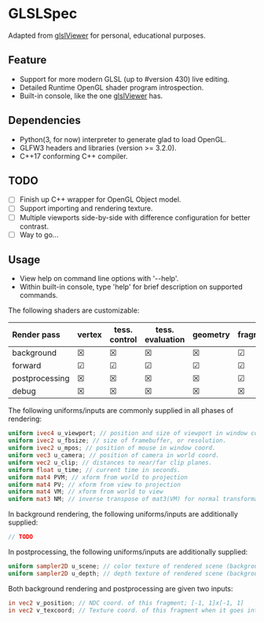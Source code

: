 # GLSLSpec

Adapted from [glslViewer] for personal, educational purposes.

[glslViewer]: https://github.com/patriciogonzalezvivo/glslViewer

## Feature

* Support for more modern GLSL (up to #version 430) live editing.
* Detailed Runtime OpenGL shader program introspection.
* Built-in console, like the one [glslViewer] has.

## Dependencies
* Python(3, for now) interpreter to generate glad to load OpenGL.
* GLFW3 headers and libraries (version >= 3.2.0).
* C++17 conforming C++ compiler.

## TODO
* [ ] Finish up  C++ wrapper for OpenGL Object model.
* [ ] Support importing and rendering texture.
* [ ] Multiple viewports side-by-side with difference configuration for better contrast.
* [ ] Way to go...

## Usage
* View help on command line options with '--help'.
* Within built-in console, type 'help' for brief description on supported commands.

The following shaders are customizable:

| Render pass    | vertex   | tess. control | tess. evaluation | geometry | fragment | compute  |
|:---------------|----------|---------------|------------------|----------|----------|----------|
| background     | &#x2612; | &#x2612;      | &#x2612;         | &#x2612; | &#x2611; | &#x2612; |
| forward        | &#x2611; | &#x2611;      | &#x2611;         | &#x2611; | &#x2611; | &#x2611; |
| postprocessing | &#x2612; | &#x2612;      | &#x2612;         | &#x2612; | &#x2611; | &#x2612; |
| debug          | &#x2612; | &#x2612;      | &#x2612;         | &#x2612; | &#x2612; | &#x2612; |

The following uniforms/inputs are commonly supplied in all phases of rendering:
```GLSL
uniform ivec4 u_viewport; // position and size of viewport in window coord.
uniform ivec2 u_fbsize; // size of framebuffer, or resolution.
uniform ivec2 u_mpos; // position of mouse in window coord.
uniform vec3 u_camera; // position of camera in world coord.
uniform vec2 u_clip; // distances to near/far clip planes.
uniform float u_time; // current time in seconds.
uniform mat4 PVM; // xform from world to projection
uniform mat4 PV; // xform from view to projection
uniform mat4 VM; // xform from world to view
uniform mat3 NM; // inverse transpose of mat3(VM) for normal transformation
```

In background rendering, the following uniforms/inputs are additionally supplied:
```GLSL
// TODO
```

In postprocessing, the following uniforms/inputs are additionally supplied:
```GLSL
uniform sampler2D u_scene; // color texture of rendered scene (background+forward)
uniform sampler2D u_depth; // depth texture of rendered scene (background+forward)
```

Both background rendering and postprocessing are given two inputs:
```GLSL
in vec2 v_position; // NDC coord. of this fragment; [-1, 1]x[-1, 1]
in vec2 v_texcoord; // Texture coord. of this fragment when it goes into framebuffer; [0, 1]x[0, 1]
```
